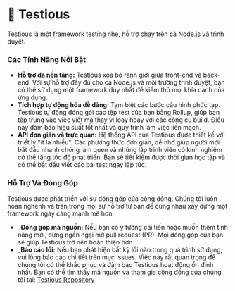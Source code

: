 # 🧪 Testious
Testious là một framework testing nhẹ, hỗ trợ chạy trên cả Node.js và trình duyệt.

### Các Tính Năng Nổi Bật
- __Hỗ trợ đa nền tảng:__ Testious xóa bỏ ranh giới giữa front-end và back-end. Với sự hỗ trợ đầy đủ cho cả Node.js và môi trường trình duyệt, bạn có thể sử dụng một framework duy nhất để kiểm thử mọi khía cạnh của ứng dụng.
- __Tích hợp tự động hóa dễ dàng:__ Tạm biệt các bước cấu hình phức tạp. Testious tự động đóng gói các tệp test của bạn bằng Rollup, giúp bạn tập trung vào việc viết mã thay vì loay hoay với các công cụ build. Điều này đảm bảo hiệu suất tốt nhất và quy trình làm việc liền mạch.
- __API đơn giản và trực quan:__ Hệ thống API của Testious được thiết kế với triết lý "ít là nhiều". Các phương thức đơn giản, dễ nhớ giúp người mới bắt đầu nhanh chóng làm quen và những lập trình viên có kinh nghiệm có thể tăng tốc độ phát triển. Bạn sẽ tiết kiệm được thời gian học tập và có thể bắt đầu viết các bài test ngay lập tức.

### Hỗ Trợ Và Đóng Góp
Testious được phát triển với sự đóng góp của cộng đồng. Chúng tôi luôn hoan nghênh và trân trọng mọi sự hỗ trợ từ bạn để cùng nhau xây dựng một framework ngày càng mạnh mẽ hơn.
- ___Đóng góp mã nguồn:__ Nếu bạn có ý tưởng cải tiến hoặc muốn thêm tính năng mới, đừng ngần ngại mở pull request (PR). Mọi đóng góp của bạn sẽ giúp Testious trở nên hoàn thiện hơn.
- ___Báo cáo lỗi:__ Nếu bạn phát hiện bất kỳ lỗi nào trong quá trình sử dụng, vui lòng báo cáo chi tiết trên mục Issues. Việc này rất quan trọng để chúng tôi có thể khắc phục và đảm bảo Testious hoạt động ổn định nhất.
Bạn có thể tìm thấy mã nguồn và tham gia cộng đồng của chúng tôi tại: [Testious Repository](https://github.com/smtdfc/testious)